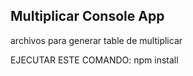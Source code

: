 ## Multiplicar Console App

archivos para generar table de multiplicar

EJECUTAR ESTE COMANDO: npm install